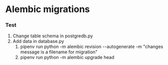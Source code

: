 # Alembic migrations

### Test
1. Change table schema in postgredb.py
2. Add data in database.py
    1. pipenv run python -m alembic revision --autogenerate -m "changes message is a filename for migration"
    2. pipenv run python -m alembic upgrade head